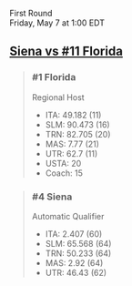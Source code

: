 First Round  
Friday, May 7 at 1:00 EDT
## [Siena vs #11 Florida](https://www.ncaa.com/game/5833667) 

> ### #1 Florida  
> Regional Host  
> - ITA: 49.182 (11)  
> - SLM: 90.473 (16)  
> - TRN: 82.705 (20)  
> - MAS: 7.77 (21)  
> - UTR: 62.7 (11)  
> - USTA: 20  
> - Coach: 15  

> ### #4 Siena  
> Automatic Qualifier  
> - ITA: 2.407 (60)  
> - SLM: 65.568 (64)  
> - TRN: 50.233 (64)  
> - MAS: 2.92 (64)  
> - UTR: 46.43 (62)  